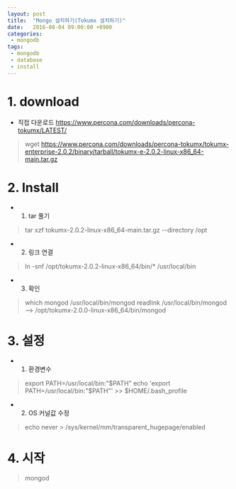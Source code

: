 ```yaml
---
layout: post
title:  "Mongo 설치하기(Tokumx 설치하기)"
date:   2016-08-04 09:00:00 +0900
categories:
 - mongodb
tags: 
 - mongodb   
 - database
 - install
---
```


# 1. download
- 직접 다운로드 https://www.percona.com/downloads/percona-tokumx/LATEST/
 
> wget https://www.percona.com/downloads/percona-tokumx/tokumx-enterprise-2.0.2/binary/tarball/tokumx-e-2.0.2-linux-x86_64-main.tar.gz

# 2. Install
- 1) tar 풀기

> tar xzf tokumx-2.0.2-linux-x86_64-main.tar.gz --directory /opt

- 2) 링크 연결

> ln -snf /opt/tokumx-2.0.2-linux-x86_64/bin/* /usr/local/bin

- 3) 확인

> which mongod
> /usr/local/bin/mongod
> readlink /usr/local/bin/mongod
> --> /opt/tokumx-2.0.0-linux-x86_64/bin/mongod

# 3. 설정
- 1) 환경변수

> export PATH=/usr/local/bin:"$PATH"
> echo 'export PATH=/usr/local/bin:"$PATH"' >> $HOME/.bash_profile
 
- 2) OS 커널값 수정

> echo never > /sys/kernel/mm/transparent_hugepage/enabled

# 4. 시작

> mongod
